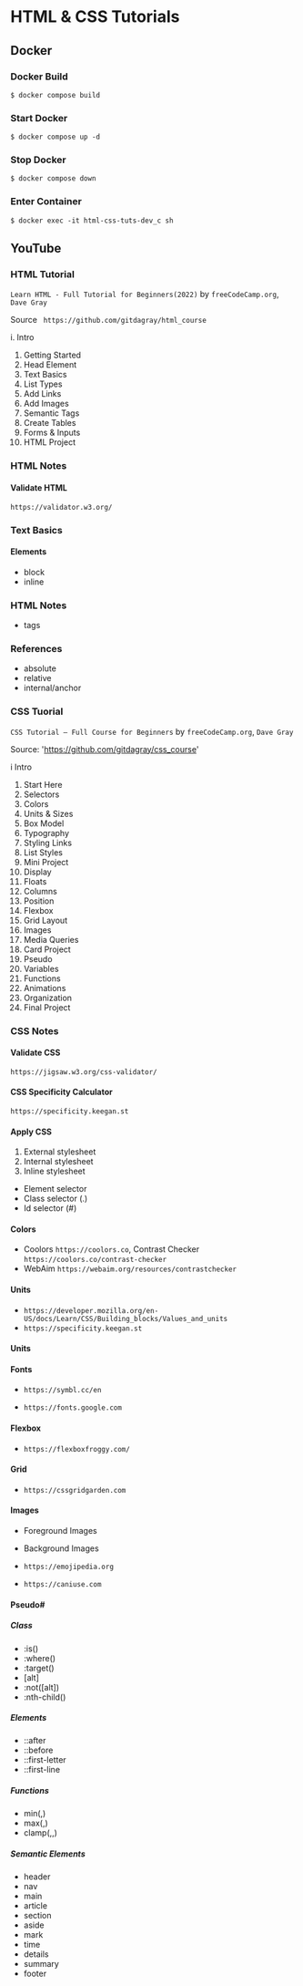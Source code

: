# HTML & CSS Tutorials

## Docker

### Docker Build

`$ docker compose build`

### Start Docker

`$ docker compose up -d`

### Stop Docker

`$ docker compose down`

### Enter Container

`$ docker exec -it html-css-tuts-dev_c sh`

## YouTube

### HTML Tutorial

`Learn HTML - Full Tutorial for Beginners(2022)` by `freeCodeCamp.org`, `Dave Gray`

Source ` https://github.com/gitdagray/html_course`

i. Intro
01. Getting Started
02. Head Element
03. Text Basics
04. List Types
05. Add Links
06. Add Images
07. Semantic Tags
08. Create Tables
09. Forms & Inputs
10. HTML Project

### HTML Notes

#### Validate HTML

`https://validator.w3.org/`

### Text Basics

#### Elements
* block
* inline

### HTML Notes

* tags

### References

* absolute
* relative
* internal/anchor

### CSS Tuorial

`CSS Tutorial – Full Course for Beginners` by `freeCodeCamp.org`, `Dave Gray`

Source: 'https://github.com/gitdagray/css_course'

i  Intro
01. Start Here
02. Selectors
03. Colors
04. Units & Sizes
05. Box Model
06. Typography
07. Styling Links
08. List Styles
09. Mini Project
10. Display
11. Floats
12. Columns
13. Position
14. Flexbox
15. Grid Layout
16. Images
17. Media Queries
18. Card Project
19. Pseudo
20. Variables
21. Functions
22. Animations
23. Organization
24. Final Project

### CSS Notes

#### Validate CSS

`https://jigsaw.w3.org/css-validator/` 

#### CSS Specificity Calculator

`https://specificity.keegan.st`

#### Apply CSS

1. External stylesheet
2. Internal stylesheet
3. Inline stylesheet

* Element selector
* Class selector (.)
* Id selector (#)

#### Colors

* Coolors `https://coolors.co`, Contrast Checker `https://coolors.co/contrast-checker`
* WebAim `https://webaim.org/resources/contrastchecker`

#### Units

* `https://developer.mozilla.org/en-US/docs/Learn/CSS/Building_blocks/Values_and_units`
* `https://specificity.keegan.st`

#### Units

#### Fonts

* `https://symbl.cc/en`

* `https://fonts.google.com`

#### Flexbox

* `https://flexboxfroggy.com/`

#### Grid

* `https://cssgridgarden.com`

#### Images

* Foreground Images
* Background Images

* `https://emojipedia.org`
* `https://caniuse.com`

#### Pseudo#

##### Class
* :is()
* :where()
* :target()
* [alt]
* :not([alt])
* :nth-child()

##### Elements
* ::after
* ::before
* ::first-letter
* ::first-line

##### Functions

* min(,)
* max(,)
* clamp(,,)

##### Semantic Elements

* header
* nav
* main
* article
* section
* aside
* mark
* time
* details
* summary
* footer
